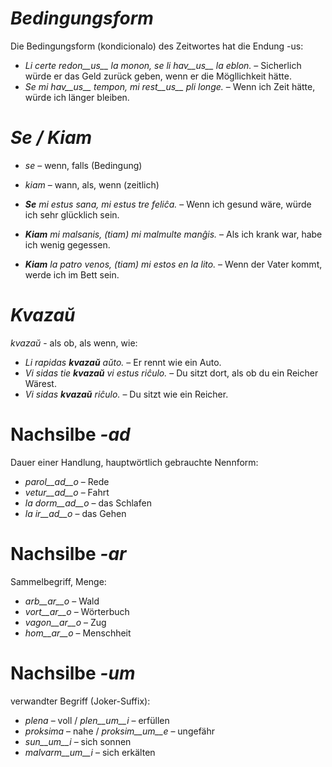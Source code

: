 # *Bedingungsform*

Die Bedingungsform (kondicionalo) des Zeitwortes hat die Endung -us:

- *Li certe redon__us__ la monon, se li hav__us__ la eblon.* – Sicherlich würde er das Geld zurück geben, wenn er die Mögllichkeit hätte.
- *Se mi hav__us__ tempon, mi rest__us__ pli longe.* – Wenn ich Zeit hätte, würde ich länger bleiben.

 

# *Se / Kiam*

- *se* – wenn, falls (Bedingung)
- *kiam* – wann, als, wenn (zeitlich)

- *__Se__ mi estus sana, mi estus tre feliĉa.* – Wenn ich gesund wäre, würde ich sehr glücklich sein.
- *__Kiam__ mi malsanis, (tiam) mi malmulte manĝis.* – Als ich krank war, habe ich wenig gegessen.
- *__Kiam__ la patro venos, (tiam) mi estos en la lito.* – Wenn der Vater kommt, werde ich im Bett sein.

 

# *Kvazaŭ*

*kvazaŭ* - als ob, als wenn, wie:

- *Li rapidas __kvazaŭ__ aŭto.* – Er rennt wie ein Auto.
- *Vi sidas tie __kvazaŭ__ vi estus riĉulo.* – Du sitzt dort, als ob du ein Reicher Wärest.
- *Vi sidas __kvazaŭ__ riĉulo.* – Du sitzt wie ein Reicher.

 

# Nachsilbe *-ad*

Dauer einer Handlung, hauptwörtlich gebrauchte Nennform:

- *parol__ad__o* – Rede
- *vetur__ad__o* – Fahrt
- *la dorm__ad__o* – das Schlafen
- *la ir__ad__o* – das Gehen
 

# Nachsilbe *-ar*

Sammelbegriff, Menge:

- *arb__ar__o* – Wald
- *vort__ar__o* – Wörterbuch
- *vagon__ar__o* – Zug
- *hom__ar__o* – Menschheit
 

# Nachsilbe *-um*

verwandter Begriff (Joker-Suffix):

- *plena* – voll / *plen__um__i* – erfüllen
- *proksima* – nahe / *proksim__um__e* – ungefähr
- *sun__um__i* – sich sonnen 
- *malvarm__um__i* – sich erkälten
 
